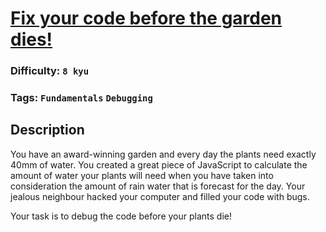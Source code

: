 # [Fix your code before the garden dies!](https://www.codewars.com/kata/57158fb92ad763bb180004e7)

### Difficulty: `8 kyu`

### Tags: `Fundamentals` `Debugging`

## Description

You have an award-winning garden and every day the plants need exactly 40mm of water. You created a great piece of JavaScript to calculate the amount of water your plants will need when you have taken into consideration the amount of rain water that is forecast for the day. Your jealous neighbour hacked your computer and filled your code with bugs.

Your task is to debug the code before your plants die!